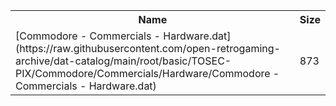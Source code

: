 <table>
<tr><th>Name</th><th>Size</th></tr>
<tr><td>
[Commodore - Commercials - Hardware.dat](https://raw.githubusercontent.com/open-retrogaming-archive/dat-catalog/main/root/basic/TOSEC-PIX/Commodore/Commercials/Hardware/Commodore - Commercials - Hardware.dat)
</td><td>873</td></tr>
</table>
